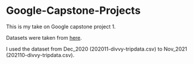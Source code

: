 # Google-Capstone-Projects
This is my take on Google capstone project 1.

Datasets were taken from <a href="https://divvy-tripdata.s3.amazonaws.com/index.html"> here</a>.

I used the dataset from Dec_2020 (202011-divvy-tripdata.csv) to Nov_2021 (202110-divvy-tripdata.csv).
